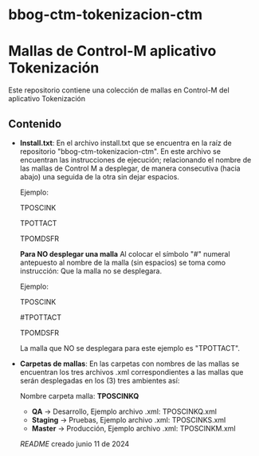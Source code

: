 # bbog-ctm-tokenizacion-ctm

# Mallas de Control-M aplicativo Tokenización

Este repositorio contiene una colección de mallas en Control-M del aplicativo Tokenización

## Contenido

- **Install.txt**: En el archivo install.txt que se encuentra en la raíz de repositorio "bbog-ctm-tokenizacion-ctm". En este archivo se encuentran las instrucciones de ejecución; relacionando el nombre de las mallas de Control M a desplegar, de manera consecutiva (hacia abajo) una seguida de la otra sin dejar espacios.

  Ejemplo:

  TPOSCINK

  TPOTTACT

  TPOMDSFR

  
  **Para NO desplegar una malla** Al colocar el símbolo "#" numeral antepuesto al nombre de la malla (sin espacios) se toma como instrucción: Que la malla no se desplegara.

  Ejemplo:
  
  TPOSCINK

  #TPOTTACT

  TPOMDSFR

  La malla que NO se desplegara para este ejemplo es "TPOTTACT".

- **Carpetas de mallas**: En las carpetas con nombres de las mallas se encuentran los tres archivos .xml correspondientes a las mallas que serán
   desplegadas en los (3) tres ambientes así:

  Nombre carpeta malla: **TPOSCINKQ**
  + **QA** -> Desarrollo, Ejemplo archivo .xml: TPOSCINKQ.xml
  + **Staging** -> Pruebas, Ejemplo archivo .xml: TPOSCINKS.xml
  + **Master** -> Producción, Ejemplo archivo .xml: TPOSCINKM.xml
  
  *README* creado junio 11 de 2024